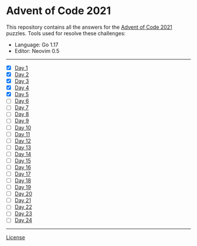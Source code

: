 # Advent of Code 2021

This repository contains all the answers for the [Advent of Code 2021](https://adventofcode.com/2021) puzzles.
Tools used for resolve these challenges:

- Language: Go 1.17
- Editor: Neovim 0.5

---

- [x] [Day 1](challenges/day-01/)
- [x] [Day 2](challenges/day-02/)
- [x] [Day 3](challenges/day-03/)
- [x] [Day 4](challenges/day-04/)
- [x] [Day 5](challenges/day-05/)
- [ ] [Day 6](challenges/day-06/)
- [ ] [Day 7](challenges/day-07/)
- [ ] [Day 8](challenges/day-08/)
- [ ] [Day 9](challenges/day-09/)
- [ ] [Day 10](challenges/day-10)
- [ ] [Day 11](challenges/day-11)
- [ ] [Day 12](challenges/day-12)
- [ ] [Day 13](challenges/day-13)
- [ ] [Day 14](challenges/day-14)
- [ ] [Day 15](challenges/day-15)
- [ ] [Day 16](challenges/day-16)
- [ ] [Day 17](challenges/day-17)
- [ ] [Day 18](challenges/day-18)
- [ ] [Day 19](challenges/day-19)
- [ ] [Day 20](challenges/day-20)
- [ ] [Day 21](challenges/day-21)
- [ ] [Day 22](challenges/day-22)
- [ ] [Day 23](challenges/day-23)
- [ ] [Day 24](challenges/day-24)

---

[License](LICENSE)
